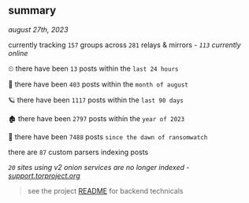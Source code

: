 
## summary
_august 27th, 2023_

currently tracking `157` groups across `281` relays & mirrors - _`113` currently online_

⏲ there have been `13` posts within the `last 24 hours`

🦈 there have been `403` posts within the `month of august`

🪐 there have been `1117` posts within the `last 90 days`

🏚 there have been `2797` posts within the `year of 2023`

🦕 there have been `7488` posts `since the dawn of ransomwatch`

there are `87` custom parsers indexing posts

_`20` sites using v2 onion services are no longer indexed - [support.torproject.org](https://support.torproject.org/onionservices/v2-deprecation/)_

> see the project [README](https://github.com/joshhighet/ransomwatch#ransomwatch--) for backend technicals
